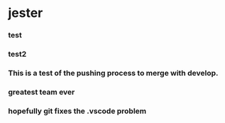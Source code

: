 # jester
### test 
### test2
### This is a test of the pushing process to merge with develop.
### greatest team ever
### hopefully git fixes the .vscode problem